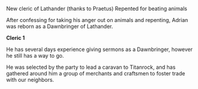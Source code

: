 New cleric of Lathander (thanks to Praetus)
Repented for beating animals

After confessing for taking his anger out on animals and repenting, Adrian was reborn as a Dawnbringer of Lathander. 

**Cleric 1**

He has several days experience giving sermons as a Dawnbringer, however he still has a way to go. 

He was selected by the party to lead a caravan to Titanrock, and has gathered around him a group of merchants and craftsmen to foster trade with our neighbors.